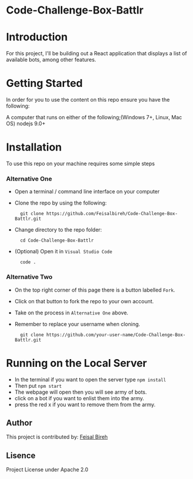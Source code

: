 # Code-Challenge-Box-Battlr

# Introduction 

For this project, I'll be building out a React application that displays a
list of available bots, among other features.

# Getting Started

In order for you to use the content on this repo ensure you have the following:

A computer that runs on either of the following;(Windows 7+, Linux, Mac OS)
nodejs 9.0+


# Installation

To use this repo on your machine requires some simple steps

### Alternative One
- Open a terminal / command line interface on your computer
- Clone the repo by using the following:

        git clone https://github.com/Feisalbireh/Code-Challenge-Box-Battlr.git

- Change directory to the repo folder:

        cd Code-Challenge-Box-Battlr


- (Optional) Open it in ``Visual Studio Code``

        code .

### Alternative Two

- On the top right corner of this page there is a button labelled ``Fork``.
- Click on that button to fork the repo to your own account.
- Take on the process in ``Alternative One`` above.
- Remember to replace your username when cloning.

        git clone https://github.com/your-user-name/Code-Challenge-Box-Battlr.git


# Running on the Local Server

- In the terminal if you want to open the server type `npm install`
- Then put `npm start`
- The webpage will open then you will see army of bots.
- click on a bot if you want to enlist them into the army.
- press the red x if you want to remove them from the army.

## Author

This project is contributed by:
[Feisal Bireh](https://github.com/Feisalbireh)

## Lisence

Project License under Apache 2.0
